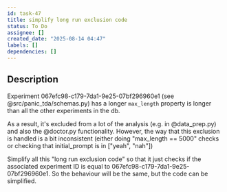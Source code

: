 ```yaml
---
id: task-47
title: simplify long run exclusion code
status: To Do
assignee: []
created_date: "2025-08-14 04:47"
labels: []
dependencies: []
---
```


## Description

Experiment 067efc98-c179-7da1-9e25-07bf296960e1 (see @src/panic_tda/schemas.py)
has a longer `max_length` property is longer than all the other experiments in
the db.

As a result, it's excluded from a lot of the analysis (e.g. in @data_prep.py)
and also the @doctor.py functionality. However, the way that this exclusion is
handled is a bit inconsistent (either doing "max_length == 5000" checks or
checking that initial_prompt is in ["yeah", "nah"])

Simplify all this "long run exclusion code" so that it just checks if the
associated experiment ID is equal to 067efc98-c179-7da1-9e25-07bf296960e1. So
the behaviour will be the same, but the code can be simplified.
